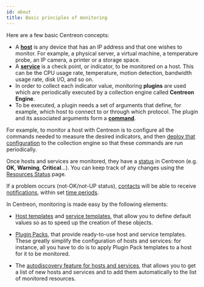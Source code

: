 ```yaml
---
id: about
title: Basic principles of monitoring
---
```


Here are a few basic Centreon concepts:

* A [**host**](basic-objects/hosts-create.md) is any device that has an IP address and that one wishes to monitor. For example, a physical server, a
  virtual machine, a temperature probe, an IP camera, a printer or a storage space.
* A [**service**](basic-objects/services-create.md) is a check point, or indicator, to be monitored on a host. This can be the CPU usage rate, temperature,
  motion detection, bandwidth usage rate, disk I/O, and so on.
* In order to collect each indicator value, monitoring **plugins** are used which are periodically executed by a
  collection engine called **Centreon Engine**.
* To be executed, a plugin needs a set of arguments that define, for example, which host to connect to or through which protocol.
  The plugin and its associated arguments form a [**command**](basic-objects/commands.md).

For example, to monitor a host with Centreon is to configure all the commands needed to measure the desired indicators,
and then [deploy that configuration](monitoring-servers/deploying-a-configuration.md) to the collection engine so that these commands are run periodically.

Once hosts and services are monitored, they have a [status](../alerts-notifications/concepts.md) in Centreon (e.g. **OK**, **Warning**, **Critical**...). You can keep track of any changes using the [Resources Status](../alerts-notifications/resources-status.md) page.

If a problem occurs (not-OK/not-UP status), [contacts](basic-objects/contacts.md) will be able to receive [notifications](../alerts-notifications/notif-configuration.md), within set [time periods](basic-objects/timeperiods.md).

In Centreon, monitoring is made easy by the following elements:

- [Host templates](basic-objects/hosts-templates.md) and [service templates](basic-objects/services-templates.md), that allow you to define default values so as to speed up the creation of these objects.

- [Plugin Packs](pluginpacks.md), that provide ready-to-use host and service templates. These greatly simplify the configuration of hosts and services: for instance, all you have to do is to apply Plugin Pack templates to a host for it to be monitored.

- The [autodiscovery feature for hosts and services](discovery/introduction.md), that allows you to get a list of new hosts and services and to add them automatically to the list of monitored resources.
